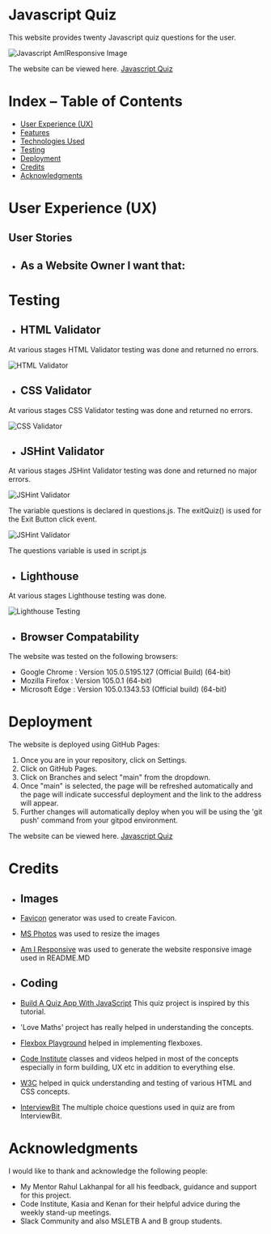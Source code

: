 # Javascript Quiz
This website provides twenty Javascript quiz questions for the user. 

![Javascript AmIResponsive Image](/assets/images/readmeimages/jsQuizAmIResponsive.jpg "Javascript AmIResponsive Image")

The website can be viewed here. [Javascript Quiz](https://bijoykm.github.io/jsquiz/)

# Index – Table of Contents
- [User Experience (UX)](#user-experience-ux)
- [Features](#features)
- [Technologies Used](#tecnologies-used)
- [Testing](#testing)
- [Deployment](#deployment)
- [Credits](#credits)
- [Acknowledgments](#acknowledgments)

# User Experience (UX)
## User Stories
* ## As a Website Owner I want that:


# Testing
* ## HTML Validator
At various stages HTML Validator testing was done and returned no errors.

![HTML Validator](/assets/images/readmeimages/jsQuizHtmlValidator.jpg "HTML Validator Image")



* ## CSS Validator
At various stages CSS Validator testing was done and returned no errors.

![CSS Validator](/assets/images/readmeimages/jsQuizCssValidator.jpg "CSS Validator Image")



* ## JSHint Validator
At various stages JSHint Validator testing was done and returned no major errors.

![JSHint Validator](/assets/images/readmeimages/script.jsValidator.jpg "script.js Validator Image")

The variable questions is declared in questions.js. The exitQuiz() is used for the Exit Button click event.



![JSHint Validator](/assets/images/readmeimages/questions.jsValidator.jpg "questions.js Validator Image")

The questions variable is used in script.js



* ## Lighthouse
At various stages Lighthouse testing was done.

![Lighthouse Testing](/assets/images/readmeimages/jsQuizLighthouse.jpg "Lighthouse Testing Image")



* ## Browser Compatability
The website was tested on the following browsers:
* Google Chrome : Version 105.0.5195.127 (Official Build) (64-bit)
* Mozilla Firefox : Version 105.0.1 (64-bit)
* Microsoft Edge : Version 105.0.1343.53 (Official build) (64-bit)



# Deployment
The website is deployed using GitHub Pages:
1. Once you are in your repository, click on Settings.
2. Click on GitHub Pages.
3. Click on Branches and select "main" from the dropdown.
4. Once "main" is selected, the page will be refreshed automatically and the page will indicate successful deployment and the link to the address will appear.
5. Further changes will automatically deploy when you will be using the 'git push' command from your gitpod environment.

The website can be viewed here. [Javascript Quiz](https://bijoykm.github.io/jsquiz/)



# Credits

* ## Images
*   [Favicon](https://favicon.io/) generator was used to create Favicon.
*   [MS Photos](https://www.microsoft.com/en-us/p/photo-editor-free/9wzdncrdt2g5) was used to resize the images
*   [Am I Responsive](https://ui.dev/amiresponsive) was used to generate the website responsive image used in README.MD

* ## Coding


*   [Build A Quiz App With JavaScript](https://youtu.be/riDzcEQbX6k) This quiz project is inspired by this tutorial. 
*   'Love Maths' project has really helped in understanding the concepts.
*   [Flexbox Playground](https://flexbox.tech/) helped in implementing flexboxes.
*   [Code Institute](https://codeinstitute.net/ie/) classes and videos helped in most of the concepts especially in form building, UX etc in addition to everything else.
*   [W3C](https://www.w3schools.com/html/) helped in quick understanding and testing of various HTML and CSS concepts.
*   [InterviewBit](https://www.interviewbit.com/javascript-mcq/) The multiple choice questions used in quiz are from InterviewBit.



# Acknowledgments

I would like to thank and acknowledge the following people:
* My Mentor Rahul Lakhanpal for all his feedback, guidance and support for this project.
* Code Institute, Kasia and Kenan for their helpful advice during the weekly stand-up meetings.
* Slack Community and also MSLETB A and B group students.